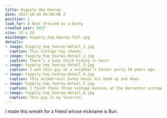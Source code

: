 ```yaml
---
title: Hippity Hop Hooray
date: 2017-10-29 00:00:00 Z
position: 1
look_for: A bear dressed as a bunny
created_year: 2017
size: 19 x 24
mainImage: hippity_hop_hooray-full.jpg
details:
- image: hippity_hop_hooray-detail_1.jpg
  caption: This vintage toy shakes.
- image: hippity_hop_hooray-detail_2.jpg
  caption: There’s a baby chick hiding in here!
- image: hippity_hop_hooray-detail_3.jpg
  caption: I won this guy at a neighbor’s Easter party 10 years ago.
- image: hippity_hop_hooray-detail_4.jpg
  caption: This animatronic bunny moves his head up and down.
- image: hippity_hop_hooray-detail_5.jpg
  caption: I found these three vintage bunnies at the Warrenton vintage market.
- image: hippity_hop_hooray-detail_6.jpg
  caption: This guy is my favorite.
---
```


I made this wreath for a friend whose nickname is Bun.

